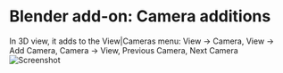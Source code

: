 # Blender add-on: Camera additions
In 3D view, it adds to the View|Cameras menu: View → Camera, View → Add Camera, Camera → View, Previous Camera, Next Camera
![Screenshot](./assets/images/tux.png)
